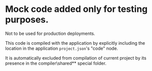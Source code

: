 ﻿# Mock code added only for testing purposes. 
Not to be used for production deployments.


This code is compiled with the application by explicitly including the location in the application `project.json`'s "code" node. 

It is automatically excluded from compilation of current project by its presence in the compiler\shared\** special folder.